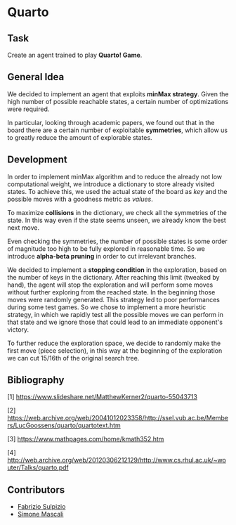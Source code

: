 # Quarto

## Task
Create an agent trained to play **Quarto! Game**.

## General Idea
We decided to implement an agent that exploits **minMax strategy**. Given the high number of possible reachable states, a certain number of optimizations were required.

In particular, looking through academic papers, we found out that in the board there are a certain number of exploitable **symmetries**, which allow us to greatly reduce the amount of explorable states.

## Development

In order to implement minMax algorithm and to reduce the already not low computational weight, we introduce a dictionary to store already visited states.
To achieve this, we used the actual state of the board as _key_ and the possible moves with a goodness metric as _values_.

To maximize **collisions** in the dictionary, we check all the symmetries of the state.
In this way even if the state seems unseen, we already know the best next move.

Even checking the symmetries, the number of possible states is some order of magnitude too high to be fully explored in reasonable time. So we introduce **alpha-beta pruning** in order to cut irrelevant branches.

We decided to implement a **stopping condition** in the exploration, based on the number of keys in the dictionary. After reaching this limit (tweaked by hand), the agent will stop the exploration and will perform some moves without further exploring from the reached state. In the beginning those moves were randomly generated. This strategy led to poor performances during some test games. So we chose to implement a more heuristic strategy, in which we rapidly test all the possible moves we can perform in that state and we ignore those that could lead to an immediate opponent's victory.

To further reduce the exploration space, we decide to randomly make the first move (piece selection), in this way at the beginning of the exploration we can cut 15/16th of the original search tree.

## Bibliography
[1] https://www.slideshare.net/MatthewKerner2/quarto-55043713

[2] https://web.archive.org/web/20041012023358/http://ssel.vub.ac.be/Members/LucGoossens/quarto/quartotext.htm

[3] https://www.mathpages.com/home/kmath352.htm

[4] http://web.archive.org/web/20120306212129/http://www.cs.rhul.ac.uk/~wouter/Talks/quarto.pdf

## Contributors

- [Fabrizio Sulpizio](https://github.com/Xiusss)
- [Simone Mascali](https://github.com/vmask25)